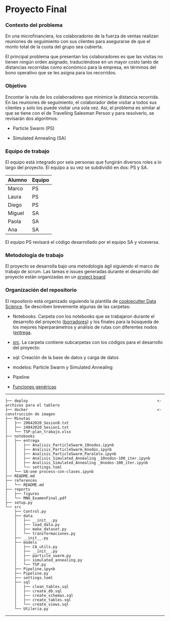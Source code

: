Proyecto Final
==============================

### Contexto del problema

En una microfinanciera, los colaboradores de la fuerza de ventas realizan reuniones de seguimiento con sus clientes para asegurarse de que el monto total de la cuota del grupo sea cubierta. 

El principal problema que presentan los colaboradores es que las visitas no tienen ningún orden asignado, traduciéndose en un mayor costo tanto de distancias recorridas como económico para la empresa, en términos del bono operativo que se les asigna para los recorridos.

### Objetivo

Encontar la ruta de los colaboradores que minimice la distancia recorrida. En las reuniones de seguimiento, el colaborador debe visitar a todos sus clientes y solo los puede visitar una sola vez. Así, el problema es similar al que se tiene con el de Travelling Salesman Person y para resolverlo, se revisarán dos algoritmos:

+ Particle Swarm (PS)

+ Simulated Annealing (SA)


### Equipo de trabajo

El equipo está integrado por seis personas que fungirán diversos roles a lo largo del proyecto. El equipo a su vez se subdividió en dos: PS y SA. 

| Alumno | Equipo |
|--------|--------|
| Marco  | PS |
| Laura | PS |
| Diego | PS |
| Miguel | SA |
| Paola | SA |
| Ana   | SA |

El equipo PS revisará el código desarrollado por el equipo SA y viceversa. 

### Metodología de trabajo

El proyecto se desarrolla bajo una metodología ágil siguiendo el marco de trabajo de scrum. Las tareas e issues generadas durante el desarrollo del proyecto están organizadas en un [project board](https://github.com/lauragmz/proyecto-final-mno2020/projects/1)

### Organización del repositorio
El repositorio está organizado siguiendo la plantilla de [cookiecutter Data Science](https://drivendata.github.io/cookiecutter-data-science/). Se describen brevemente algunas de las carpetas:

+ Notebooks. Carpeta con los notebooks que se trabajaron durante el desarrollo del proyecto ([borradores](https://github.com/lauragmz/proyecto-final-mno2020/tree/master/notebooks/borradores)) y los finales para la búsqueda de los mejores hiperparámetros y análisis de rutas con diferentes nodos ([entrega](https://github.com/lauragmz/proyecto-final-mno2020/tree/master/notebooks/entrega). 

+ [src](https://github.com/lauragmz/proyecto-final-mno2020/tree/master/src/models). La carpeta contiene subcarpetas con los códigos para el desarrollo del proyecto: 

+ sql: Creación de la base de datos y carga de datos

+ modelos: Particle Swarm y Simulated Annealing

+ Pipeline

+ [Funciones genéricas](https://github.com/lauragmz/proyecto-final-mno2020/blob/master/src/Utileria.py) 

------------
```
├── deploy                                                         <- archivos para el tablero
├── docker                                                         <- construcción de imagen
├── Minutas
│   ├── 20042020_Sesion0.txt
│   ├── 24042020_Sesion1.txt
│   └── TSP-plan_trabajo.xlsx
├── notebooks                                                      
│   ├── entrega
│   │   ├── Analisis_ParticleSwarm_10nodos.ipynb
│   │   ├── Analisis_ParticleSwarm_6nodos.ipynb
│   │   ├── Analisis_ParticleSwarm_Paralelo.ipynb
│   │   ├── Analisis_Simulated_Annealing _10nodos-100_iter.ipynb
│   │   ├── Analisis_Simulated_Annealing _6nodos-100_iter.ipynb
│   │   └── settings.toml
│   └── SA-one process-con-clases.ipynb
├── README.md
├── references
│   └── README.md
├── reports
│   ├── figures
│   └── MNO_ExamenFinal.pdf
├── setup.py
└── src                                                            
    ├── Control.py
    ├── data
    │   ├── __init__.py
    │   ├── load_data.py
    │   ├── make_dataset.py
    │   └── transformaciones.py
    ├── __init__.py
    ├── models
    │   ├── CA_utils.py
    │   ├── __init__.py
    │   ├── particle_swarm.py
    │   ├── simulated_annealing.py
    │   └── TSP.py
    ├── Pipeline.ipynb
    ├── Pipeline.py
    ├── settings.toml
    ├── sql
    │   ├── clean_tables.sql
    │   ├── create_db.sql
    │   ├── create_schemas.sql
    │   ├── create_tables.sql
    │   └── create_views.sql
    └── Utileria.py
 ```
--------


